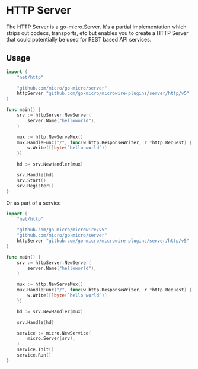 # HTTP Server

The HTTP Server is a go-micro.Server. It's a partial implementation which strips out codecs, transports, etc but enables you 
to create a HTTP Server that could potentially be used for REST based API services.

## Usage

```go
import (
	"net/http"

	"github.com/micro/go-micro/server"
	httpServer "github.com/go-micro/microwire-plugins/server/http/v5"
)

func main() {
	srv := httpServer.NewServer(
		server.Name("helloworld"),
	)

	mux := http.NewServeMux()
	mux.HandleFunc("/", func(w http.ResponseWriter, r *http.Request) {
		w.Write([]byte(`hello world`))
	})

	hd := srv.NewHandler(mux)

	srv.Handle(hd)
	srv.Start()
	srv.Register()
}
```

Or as part of a service

```go
import (
	"net/http"

	"github.com/go-micro/microwire/v5"
	"github.com/micro/go-micro/server"
	httpServer "github.com/go-micro/microwire-plugins/server/http/v5"
)

func main() {
	srv := httpServer.NewServer(
		server.Name("helloworld"),
	)

	mux := http.NewServeMux()
	mux.HandleFunc("/", func(w http.ResponseWriter, r *http.Request) {
		w.Write([]byte(`hello world`))
	})

	hd := srv.NewHandler(mux)

	srv.Handle(hd)

	service := micro.NewService(
		micro.Server(srv),
	)
	service.Init()
	service.Run()
}
```
